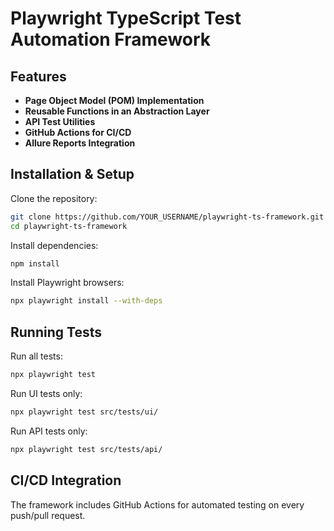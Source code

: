 # Playwright TypeScript Test Automation Framework
## Features
- **Page Object Model (POM) Implementation**
- **Reusable Functions in an Abstraction Layer**
- **API Test Utilities**
- **GitHub Actions for CI/CD**
- **Allure Reports Integration**
## Installation & Setup
Clone the repository:
   ```sh
   git clone https://github.com/YOUR_USERNAME/playwright-ts-framework.git
   cd playwright-ts-framework
   ```
Install dependencies:
```sh
npm install
```
Install Playwright browsers:
```sh
npx playwright install --with-deps
```

## Running Tests
Run all tests:
```sh
npx playwright test
```

Run UI tests only:
```sh
npx playwright test src/tests/ui/
```

Run API tests only:
```sh
npx playwright test src/tests/api/
```

## CI/CD Integration
The framework includes GitHub Actions for automated testing on every push/pull request.